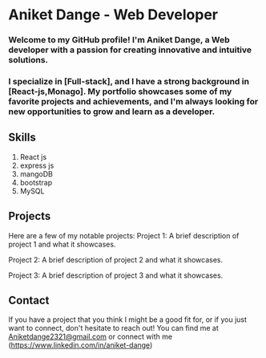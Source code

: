 # Aniket Dange - Web Developer
### Welcome to my GitHub profile! I'm Aniket Dange, a Web developer with a passion for creating innovative and intuitive solutions.
###  I specialize in [Full-stack], and I have a strong background in [React-js,Monago]. My portfolio showcases some of my favorite projects and achievements, and I'm always looking for new opportunities to grow and learn as a developer.
## Skills
1. React js
2. express js 
3. mangoDB
4. bootstrap
5. MySQL 

## Projects 
 Here are a few of my notable projects:
Project 1: A brief description of project 1 and what it showcases.

Project 2: A brief description of project 2 and what it showcases.

Project 3: A brief description of project 3 and what it showcases.

## Contact 
 If you have a project that you think I might be a good fit for, or if you just want to connect, don't hesitate to reach out! You can find me at Aniketdange2321@gmail.com or connect with me  (https://www.linkedin.com/in/aniket-dange)

